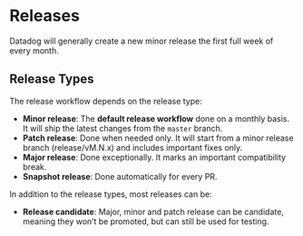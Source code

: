 # Releases
Datadog will generally create a new minor release the first full week of every month.

## Release Types
The release workflow depends on the release type:

- **Minor release**: The **default release workflow** done on a monthly basis. It will ship the latest changes from the `master` branch.
- **Patch release**: Done when needed only. It will start from a minor release branch (release/vM.N.x) and includes important fixes only.
- **Major release**: Done exceptionally. It marks an important compatibility break.
- **Snapshot release**: Done automatically for every PR.

In addition to the release types, most releases can be:
- **Release candidate**: Major, minor and patch release can be candidate, meaning they won’t be promoted, but can still be used for testing.
